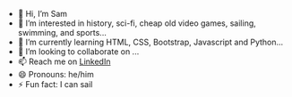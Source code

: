 - 👋 Hi, I’m Sam
- 👀 I’m interested in history, sci-fi, cheap old video games, sailing, swimming, and sports...
- 🌱 I’m currently learning HTML, CSS, Bootstrap, Javascript and Python... 
- 💞️ I’m looking to collaborate on ...
- 📫 Reach me on [LinkedIn](https://www.linkedin.com/in/sam-williams-developer)
- 😄 Pronouns: he/him
- ⚡ Fun fact: I can sail

<!---
Sjwilhelms/Sjwilhelms is a ✨ special ✨ repository because its `README.md` (this file) appears on your GitHub profile.
You can click the Preview link to take a look at your changes.
--->
